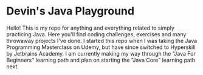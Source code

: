# Devin's Java Playground

Hello! This is my repo for anything and everything related to simply practicing Java. Here you'll find coding challenges, exercises and many throwaway projects I've done. I started this repo when I was taking the Java Programming Masterclass on Udemy, but have since switched to Hyperskill by Jetbrains Academy. I am currently making my way through the "Java For Beginners" learning path and plan on starting the "Java Core" learning path next.